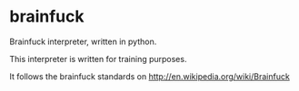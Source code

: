 brainfuck
=========
Brainfuck interpreter, written in python.

This interpreter is written for training purposes.

It follows the brainfuck standards on http://en.wikipedia.org/wiki/Brainfuck
